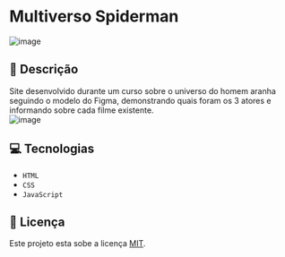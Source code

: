 # Multiverso Spiderman

![image](https://github.com/user-attachments/assets/3de9938d-6160-4286-8704-b0a1644eb905)

## 📑 Descrição

Site desenvolvido durante um curso sobre o universo do homem aranha seguindo o modelo do Figma, demonstrando quais foram os 3 atores e informando sobre cada filme existente.   
![image](https://github.com/user-attachments/assets/a63a2ec1-69bb-4ff7-bf31-9e47dcbe17e8)

<!-- ## 🎯 Funcionalidades

- [x] ``: Permite os usuários cadastrar e acessar a plataforma (técnico ou empresa). <br> -->

## 💻 Tecnologias 

- `HTML`
- `CSS`
- `JavaScript`

<!--## 🌐 Site do projeto

https://www.reparatec.online/
-->

## 🚧 Licença

Este projeto esta sobe a licença [MIT](./LICENSE).

